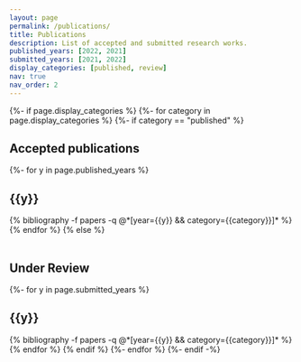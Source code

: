 ```yaml
---
layout: page
permalink: /publications/
title: Publications
description: List of accepted and submitted research works.
published_years: [2022, 2021]
submitted_years: [2021, 2022]
display_categories: [published, review]
nav: true
nav_order: 2
---
```

<!-- _pages/publications.md -->
<div class="publications">
{%- if page.display_categories %}
  <!-- Display categorized projects -->
  {%- for category in page.display_categories %}
    {%- if category == "published" %}
      <h2 class="category">Accepted publications</h2>
      {%- for y in page.published_years %}
        <h2 class="year">{{y}}</h2>
        {% bibliography -f papers -q @*[year={{y}} && category={{category}}]* %}
      {% endfor %}
    {% else %}
      <br><br>
      <h2 class="category">Under Review</h2>
      {%- for y in page.submitted_years %}
        <h2 class="year">{{y}}</h2>
        {% bibliography -f papers -q @*[year={{y}} && category={{category}}]* %}
      {% endfor %}
    {% endif %}
  {%- endfor %}
{%- endif -%}
</div>